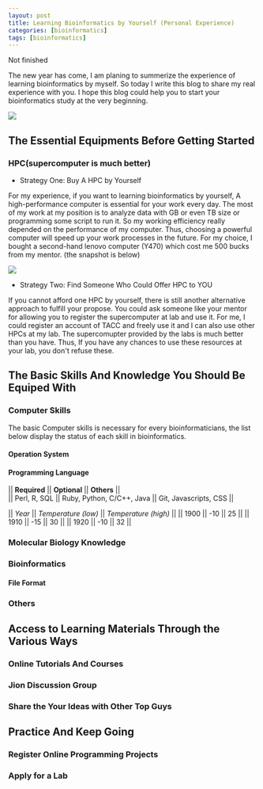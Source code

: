 ```yaml
---
layout: post
title: Learning Bioinformatics by Yourself (Personal Experience)
categories: [bioinformatics]
tags: [bioinformatics]
---
```


Not finished

The new year has come, I am planing to summerize the experience of learning bioinformatics by myself. So today I write this blog to share my real experience with you. I hope this blog could help you to start your bioinformatics study at the very beginning.  

![](http://i.imgur.com/F8WULOQ.jpg)

## The Essential Equipments Before Getting Started
### HPC(supercomputer is much better)
- Strategy One: Buy A HPC by Yourself

For my experience, if you want to learning bioinformatics by yourself, A high-performance computer is essential for your work every day. The most of my work at my position is to analyze data with GB or even TB size or programming some script to run it. So my working efficiency really depended on the performance of my computer. Thus, choosing a powerful computer will speed up your work processes in the future. For my choice, I bought a second-hand lenovo computer (Y470) which cost me 500 bucks from my mentor. (the snapshot is below)

![](http://i.imgur.com/qfoUM5Q.jpg)

- Strategy Two: Find Someone Who Could Offer HPC to YOU

If you cannot afford one HPC by yourself, there is still another alternative approach to fulfill your propose. You could ask someone like your mentor for allowing you to register the supercomputer at lab and use it. For me, I could register an account of TACC and freely use it and I can also use other HPCs at my lab. The supercomupter provided by the labs is much better than you have. Thus, If you have any chances to use these resources at your lab, you don't refuse these. 

## The Basic Skills And Knowledge You Should Be Equiped With

### Computer Skills

The basic Computer skills is necessary for every bioinformaticians, the list below display the status of each skill in bioinformatics.

#### Operation System

#### Programming Language

|| **Required** || **Optional** || **Others** ||  
|| Perl, R, SQL || Ruby, Python, C/C++, Java || Git, Javascripts, CSS ||  

|| *Year* || *Temperature (low)* || *Temperature (high)* ||
|| 1900 || -10 || 25 ||
|| 1910 || -15 || 30 ||
|| 1920 || -10 || 32 ||

#### 

### Molecular Biology Knowledge

### Bioinformatics

#### File Format 

### Others

## Access to Learning Materials Through the Various Ways

### Online Tutorials And Courses

### Jion Discussion Group

### Share the Your Ideas with Other Top Guys

## Practice And Keep Going

### Register Online Programming Projects

### Apply for a Lab  










